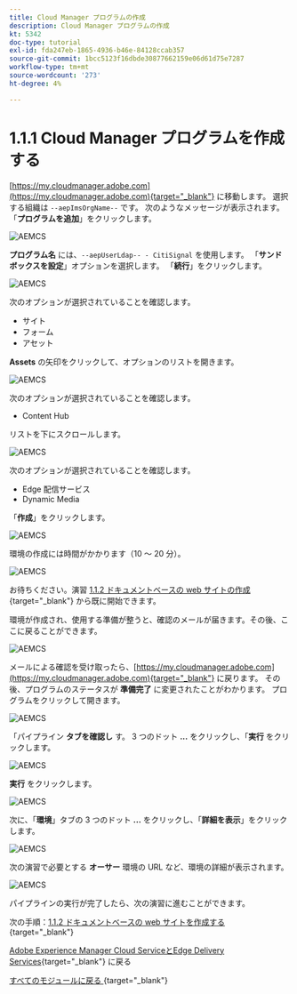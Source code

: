 ```yaml
---
title: Cloud Manager プログラムの作成
description: Cloud Manager プログラムの作成
kt: 5342
doc-type: tutorial
exl-id: fda247eb-1865-4936-b46e-84128ccab357
source-git-commit: 1bcc5123f16dbde30877662159e06d61d75e7287
workflow-type: tm+mt
source-wordcount: '273'
ht-degree: 4%

---
```


# 1.1.1 Cloud Manager プログラムを作成する

[https://my.cloudmanager.adobe.com](https://my.cloudmanager.adobe.com){target="_blank"} に移動します。 選択する組織は `--aepImsOrgName--` です。 次のようなメッセージが表示されます。 「**プログラムを追加**」をクリックします。

![AEMCS](./images/aemcs1.png)

**プログラム名** には、`--aepUserLdap-- - CitiSignal` を使用します。 「**サンドボックスを設定**」オプションを選択します。 「**続行**」をクリックします。

![AEMCS](./images/aemcs2.png)

次のオプションが選択されていることを確認します。

- サイト
- フォーム
- アセット

**Assets** の矢印をクリックして、オプションのリストを開きます。

![AEMCS](./images/aemcs3.png)

次のオプションが選択されていることを確認します。

- Content Hub

リストを下にスクロールします。

![AEMCS](./images/aemcs3a.png)

次のオプションが選択されていることを確認します。

- Edge 配信サービス
- Dynamic Media

「**作成**」をクリックします。

![AEMCS](./images/aemcs3b.png)

環境の作成には時間がかかります（10 ～ 20 分）。

![AEMCS](./images/aemcs4.png)

お待ちください。演習 [1.1.2 ドキュメントベースの web サイトの作成 ](./ex2.md){target="_blank"} から既に開始できます。

環境が作成され、使用する準備が整うと、確認のメールが届きます。その後、ここに戻ることができます。

![AEMCS](./images/aemcs5.png)

メールによる確認を受け取ったら、[https://my.cloudmanager.adobe.com](https://my.cloudmanager.adobe.com){target="_blank"} に戻ります。 その後、プログラムのステータスが **準備完了** に変更されたことがわかります。 プログラムをクリックして開きます。

![AEMCS](./images/aemcs6.png)

「パイプライン **タブを確認し** す。 3 つのドット **...** をクリックし、「**実行** をクリックします。

![AEMCS](./images/aemcs7.png)

**実行** をクリックします。

![AEMCS](./images/aemcs8.png)

次に、「**環境**」タブの 3 つのドット **...** をクリックし、「**詳細を表示**」をクリックします。

![AEMCS](./images/aemcs9.png)

次の演習で必要とする **オーサー** 環境の URL など、環境の詳細が表示されます。

![AEMCS](./images/aemcs10.png)

パイプラインの実行が完了したら、次の演習に進むことができます。

次の手順：[1.1.2 ドキュメントベースの web サイトを作成する ](./ex2.md){target="_blank"}

[Adobe Experience Manager Cloud ServiceとEdge Delivery Services](./aemcs.md){target="_blank"} に戻る

[ すべてのモジュールに戻る ](./../../../overview.md){target="_blank"}
